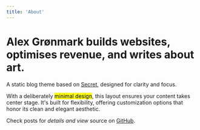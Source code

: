 ```yaml
---
title: 'About'
---
```


<!--
This content will be displayed at the top of the index page.
You can leave this empty if you don’t want to show any content.
-->

# Alex Grønmark builds websites, optimises revenue, and writes about art.

A static blog theme based on [Secret](/secret), designed for clarity and focus.

With a deliberately <mark>minimal design</mark>, this layout ensures your content takes center stage. It's built for flexibility, offering customization options that honor its clean and elegant aesthetic.

<!-- ![_HIKARI](./_assets/logos.avif) -->

Check posts for _details and view_ source on [GitHub](https://github.com/the3ash/astro-chiri).
